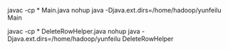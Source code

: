 javac -cp \* Main.java
nohup java -Djava.ext.dirs=/home/hadoop/yunfeilu Main

javac -cp \* DeleteRowHelper.java
nohup java -Djava.ext.dirs=/home/hadoop/yunfeilu DeleteRowHelper

